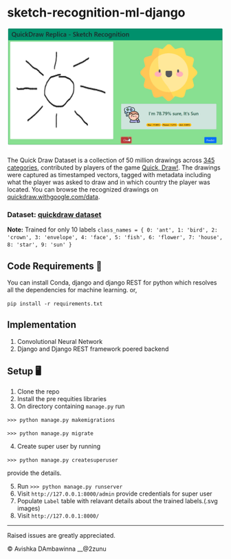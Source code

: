# sketch-recognition-ml-django
![preview](Snapshot.png)

The Quick Draw Dataset is a collection of 50 million drawings across [345 categories](categories.txt), contributed by players of the game [Quick, Draw!](https://quickdraw.withgoogle.com). The drawings were captured as timestamped vectors, tagged with metadata including what the player was asked to draw and in which country the player was located. You can browse the recognized drawings on [quickdraw.withgoogle.com/data](https://quickdraw.withgoogle.com/data). 

### Dataset: [quickdraw dataset](https://github.com/googlecreativelab/quickdraw-dataset)
**Note:** Trained for only 10 labels
`
          class_names = {
            0: 'ant',
            1: 'bird',
            2: 'crown',
            3: 'envelope',
            4: 'face',
            5: 'fish',
            6: 'flower',
            7: 'house',
            8: 'star',
            9: 'sun'
        }
`
## Code Requirements 🦄
You can install Conda, django and django REST for python which resolves all the dependencies for machine learning.
or,

`pip install -r requirements.txt`

## Implementation 

1) Convolutional Neural Network
2) Django and Django REST framework poered backend


## Setup 🖥️

1) Clone the repo
2) Install the pre requities libraries
3) On directory containing `manage.py` run

`>>> python manage.py makemigrations`

`>>> python manage.py migrate`

4) Create super user by running

`>>> python manage.py createsuperuser`

provide the details.

5) Run `>>> python manage.py runserver`
6) Visit `http://127.0.0.1:8000/admin` provide credentials for super user
7) Populate `Label` table with relavant details about the trained labels.(.svg images)
8) Visit `http://127.0.0.1:8000/`

---
Raised issues are greatly appreciated.

©️ Avishka DAmbawinna __@2zunu
